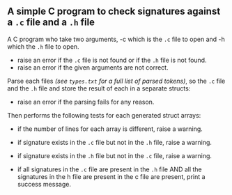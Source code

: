## A simple C program to check signatures against a `.c` file and a `.h` file

A C program who take two arguments, -c which is the `.c` file to open and -h which the `.h` file to open.

- raise an error if the `.c` file is not found or if the `.h` file is not found.
- raise an error if the given arguments are not correct.

Parse each files *(see `types.txt` for a full list of parsed tokens)*, so the `.c` file and the `.h` file and store the result of each in a separate structs:

- raise an error if the parsing fails for any reason.

Then performs the following tests for each generated struct arrays:

- if the number of lines for each array is different, raise a warning.

- if signature exists in the `.c` file but not in the `.h` file, raise a warning.

- if signature exists in the `.h` file but not in the `.c` file, raise a warning.

- if all signatures in the `.c` file are present in the `.h` file AND all the signatures in the h file are present in the c file are present, print a success message.


